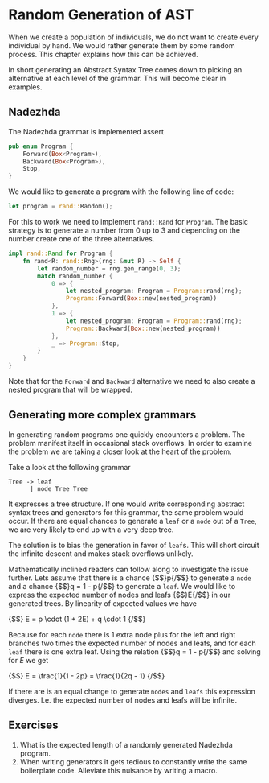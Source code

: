 # Random Generation of AST 
When we create a population of individuals, we do not want to create every
individual by hand. We would rather generate them by some random process. This
chapter explains how this can be achieved.

In short generating an Abstract Syntax Tree comes down to picking an
alternative at each level of the grammar. This will become clear in examples.

## Nadezhda
The Nadezhda grammar is implemented assert

```rust
pub enum Program {
    Forward(Box<Program>),
    Backward(Box<Program>),
    Stop,
}
```

We would like to generate a program with the following line of code:

```rust
let program = rand::Random();
```

For this to work we need to implement `rand::Rand` for `Program`. The basic
strategy is to generate a number from 0 up to 3 and depending on the number
create one of the three alternatives.

```rust
impl rand::Rand for Program {
    fn rand<R: rand::Rng>(rng: &mut R) -> Self {
        let random_number = rng.gen_range(0, 3);
        match random_number {
            0 => {
                let nested_program: Program = Program::rand(rng);
                Program::Forward(Box::new(nested_program))
            },
            1 => {
                let nested_program: Program = Program::rand(rng);
                Program::Backward(Box::new(nested_program))
            },
            _ => Program::Stop,
        }
    }
}
```

Note that for the `Forward` and `Backward` alternative we need to also create a
nested program that will be wrapped.

## Generating more complex grammars
In generating random programs one quickly encounters a problem. The problem
manifest itself in occasional stack overflows. In order to examine the problem
we are taking a closer look at the heart of the problem.

Take a look at the following grammar

```plain
Tree -> leaf
      | node Tree Tree
```

It expresses a tree structure. If one would write corresponding abstract syntax
trees and generators for this grammar, the same problem would occur. If there
are equal chances to generate a `leaf` or a `node` out of a `Tree`, we are very
likely to end up with a very deep tree.

The solution is to bias the generation in favor of `leaf`s. This will short
circuit the infinite descent and makes stack overflows unlikely.

Mathematically inclined readers can follow along to investigate the issue
further. Lets assume that there is a chance {$$}p{/$$} to generate a `node` and a
chance {$$}q = 1 - p{/$$} to generate a `leaf`. We would like to express the
expected number of nodes and leafs {$$}E{/$$} in our generated trees. By
linearity of expected values we have

{$$}
E = p \cdot (1 + 2E) + q \cdot 1
{/$$}

Because for each `node` there is 1 extra node plus for the left and right
branches two times the expected number of nodes and leafs, and for each `leaf`
there is one extra leaf. Using the relation {$$}q = 1 - p{/$$} and solving for
$E$ we get

{$$}
E = \frac{1}{1 - 2p} = \frac{1}{2q - 1}
{/$$}

If there are is an equal change to generate `nodes` and `leafs` this expression
diverges. I.e. the expected number of nodes and leafs will be infinite.

## Exercises
1. What is the expected length of a randomly generated Nadezhda program.
2. When writing generators it gets tedious to constantly write the same
   boilerplate code. Alleviate this nuisance by writing a macro.
